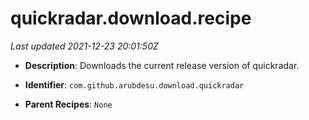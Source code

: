 # quickradar.download.recipe

_Last updated 2021-12-23 20:01:50Z_

- **Description**: Downloads the current release version of quickradar.

- **Identifier**: `com.github.arubdesu.download.quickradar`

- **Parent Recipes**: `None`
